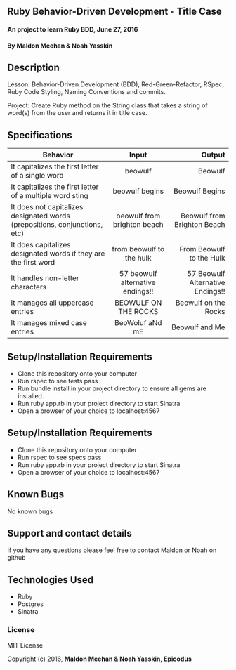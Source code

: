 ## Ruby Behavior-Driven Development - Title Case

#### An project to learn Ruby BDD, June 27, 2016

#### By Maldon Meehan & Noah Yasskin

## Description

Lesson: Behavior-Driven Development (BDD), Red-Green-Refactor, RSpec, Ruby Code Styling, Naming Conventions and commits.

Project: Create Ruby method on the String class that takes a string of word(s) from the user and returns it in title case.

## Specifications
| Behavior        | Input       | Output  |
| ------------- |:-------------:| -----:|
|   It capitalizes the first letter of a single word    | beowulf | Beowulf |
|   It capitalizes the first letter of a multiple word sting    | beowulf begins | Beowulf Begins |
|   It does not capitalizes designated words (prepositions, conjunctions, etc)    | beowulf from brighton beach | Beowulf from Brighton Beach |
|   It does capitalizes designated words if they are the first word   | from beowulf to the hulk | From Beowulf to the Hulk |
|   It handles non-letter characters | 57 beowulf alternative endings!! | 57 Beowulf Alternative Endings!! |
|   It manages all uppercase entries | BEOWULF ON THE ROCKS | Beowulf on the Rocks
|   It manages mixed case entries | BeoWoluf aNd mE | Beowulf and Me


## Setup/Installation Requirements

* Clone this repository onto your computer
* Run rspec to see tests pass
* Run bundle install in your project directory to ensure all gems are installed.
* Run ruby app.rb in your project directory to start Sinatra
* Open a browser of your choice to localhost:4567

## Setup/Installation Requirements

* Clone this repository onto your computer
* Run rspec to see specs pass
* Run ruby app.rb in your project directory to start Sinatra
* Open a browser of your choice to localhost:4567

## Known Bugs
No known bugs

## Support and contact details

If you have any questions please feel free to contact Maldon or Noah on github

## Technologies Used

* Ruby
* Postgres
* Sinatra

### License

MIT License

Copyright (c) 2016, **Maldon Meehan & Noah Yasskin, Epicodus**
